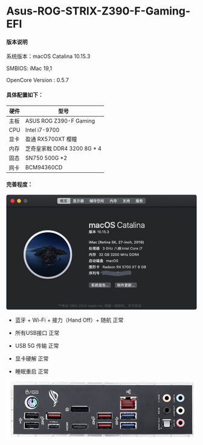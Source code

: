 # Asus-ROG-STRIX-Z390-F-Gaming-EFI

#### 版本说明

系统版本：macOS Catalina 10.15.3

SMBIOS: iMac 19,1

OpenCore Version : 0.5.7

#### 具体配置如下：


| 硬件| 型号    |
|----|----------|
| 主板  | ASUS ROG Z390-F Gaming |
| CPU  | Intel i7-9700   |
| 显卡  | 盈通 RX5700XT 樱瞳 |
| 内存  | 芝奇皇家戟 DDR4 3200 8G * 4   |
| 固态  | SN750 500G *2   |
| 网卡  | BCM94360CD   |


#### 完善程度：


![OSVersion](./pic/Xnip2020-03-21_16-57-03.jpg)



* 蓝牙 + Wi-Fi + 接力（Hand Off）+ 随航 正常

* 所有USB接口 正常

* USB 5G 传输 正常 

* 显卡硬解  正常

* 睡眠重启 正常

![USBPort](./pic/Xnip2020-03-21_17-00-03.jpg)